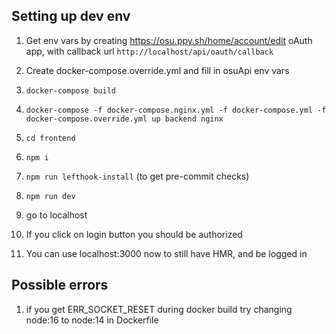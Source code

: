 ## Setting up dev env

1.  Get env vars by creating https://osu.ppy.sh/home/account/edit oAuth app, with callback url
    `http://localhost/api/oauth/callback`

1.  Create docker-compose.override.yml and fill in osuApi env vars

1.  `docker-compose build`
1.  `docker-compose -f docker-compose.nginx.yml -f docker-compose.yml -f docker-compose.override.yml up backend nginx`
1.  `cd frontend`
1.  `npm i`
1.  `npm run lefthook-install` (to get pre-commit checks)
1.  `npm run dev`

1.  go to localhost

1.  If you click on login button you should be authorized

1.  You can use localhost:3000 now to still have HMR, and be logged in

## Possible errors

1. if you get ERR_SOCKET_RESET during docker build try changing node:16 to node:14 in Dockerfile
